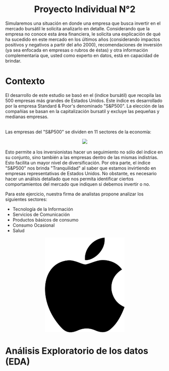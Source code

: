 <h1 align="center">
Proyecto Individual N°2
</h1>

Simularemos una situación en donde una empresa que busca invertir en el mercado bursátil le solicita analizarlo en detalle. Considerando que la empresa no conoce esta área financiera, le solicita una explicación de qué ha sucedido en este mercado en los últimos años (considerando impactos positivos y negativos a partir del año 2000), recomendaciones de inversión (ya sea enfocada en empresas o rubros de éstas) y otra información complementaria que, usted como experto en datos, está en capacidad de brindar.

<h1>Contexto</h1>
El desarrollo de este estudio se basó en el (índice bursátil) que recopila las 500 empresas más grandes de Estados Unidos. Este índice es desarrollado por la empresa Standard & Poor's denominado "S&P500". La elección de las compañías se basan en la capitalización bursatil y excluye las pequeñas y medianas empresas.<br></br>

Las empresas del "S&P500" se dividen en 11 sectores de la economía:<br>

<p align="center">
<img src="https://github.com/csantamaria89/Proyecto-Individual-II/blob/main/Im%C3%A1genes/TreeMap.png"  height=300>
</p>

Esto permite a los inversionistas hacer un seguimiento no sólo del índice en su conjunto, sino también a las empresas dentro de las mismas indistrias. Esto facilita un mayor nivel de diversificación. Por otra parte, el índice "S&P500" nos brinda "Tranquilidad" al saber que estamos invirtiendo en empresas representativas de Estados Unidos. No obstante, es necesario hacer un análisis detallado que nos permita identificar ciertos comportamientos del mercado que indiquen si debemos invertir o no.</br>

Para este ejercicio, nuestra firma de analistas propone analizar los siguientes sectores:

* Tecnología de la Información
* Servicios de Comunicación
* Productos básicos de consumo
* Consumo Ocasional
* Salud

<p align="center">
<img src="https://github.com/csantamaria89/Proyecto-Individual-II/blob/main/Im%C3%A1genes/Apple.png"  height=300>
</p>






<h1>Análisis Exploratorio de los datos (EDA)</h1>

